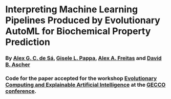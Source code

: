 # Interpreting Machine Learning Pipelines Produced by Evolutionary AutoML for Biochemical Property Prediction
### By [Alex G. C. de Sá](https://scholar.google.com/citations?user=K572cZ0AAAAJ), [Gisele L. Pappa](https://scholar.google.com/citations?user=C_0ZLuYAAAAJ), [Alex A. Freitas](https://scholar.google.com/citations?user=NEP3RPYAAAAJ&hl=en) and [David B. Ascher](https://scholar.google.co.uk/citations?user=7KrAVc0AAAAJ&hl=en)
### Code for the paper accepted for the workshop [Evolutionary Computing and Explainable Artificial Intelligence](https://ecxai.github.io/ecxai/workshop-2025) at the [GECCO conference](https://gecco-2025.sigevo.org/HomePage).
